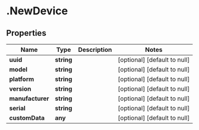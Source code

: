 # .NewDevice

## Properties
Name | Type | Description | Notes
------------ | ------------- | ------------- | -------------
**uuid** | **string** |  | [optional] [default to null]
**model** | **string** |  | [optional] [default to null]
**platform** | **string** |  | [optional] [default to null]
**version** | **string** |  | [optional] [default to null]
**manufacturer** | **string** |  | [optional] [default to null]
**serial** | **string** |  | [optional] [default to null]
**customData** | **any** |  | [optional] [default to null]


